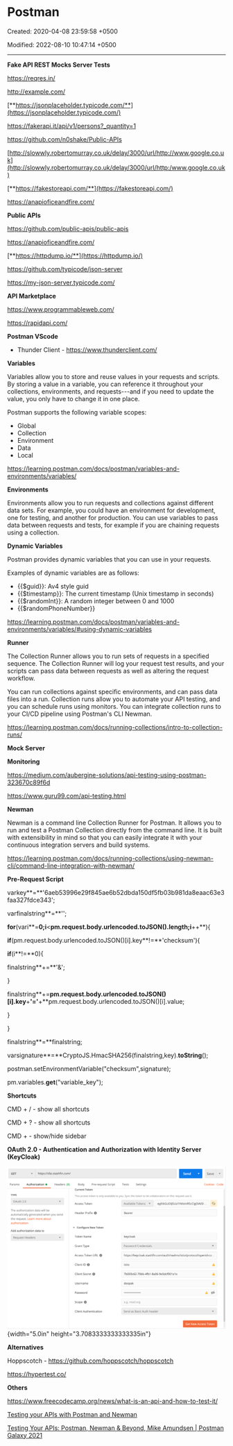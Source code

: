 # Postman

Created: 2020-04-08 23:59:58 +0500

Modified: 2022-08-10 10:47:14 +0500

---

**Fake API REST Mocks Server Tests**

<https://reqres.in/>

<http://example.com/>

[**https://jsonplaceholder.typicode.com/**](https://jsonplaceholder.typicode.com/)

<https://fakerapi.it/api/v1/persons?_quantity=1>

<https://github.com/n0shake/Public-APIs>

[http://slowwly.robertomurray.co.uk/delay/3000/url/http://www.google.co.uk](http://slowwly.robertomurray.co.uk/delay/3000/url/http:/www.google.co.uk)

[**https://fakestoreapi.com/**](https://fakestoreapi.com/)

<https://anapioficeandfire.com/>

**Public APIs**

<https://github.com/public-apis/public-apis>

<https://anapioficeandfire.com/>

[**https://httpdump.io/**](https://httpdump.io/)

<https://github.com/typicode/json-server>

<https://my-json-server.typicode.com/>



**API Marketplace**

<https://www.programmableweb.com/>

<https://rapidapi.com/>



**Postman VScode**
-   Thunder Client - <https://www.thunderclient.com/>



**Variables**

Variables allow you to store and reuse values in your requests and scripts. By storing a value in a variable, you can reference it throughout your collections, environments, and requests---and if you need to update the value, you only have to change it in one place.



Postman supports the following variable scopes:
-   Global
-   Collection
-   Environment
-   Data
-   Local



<https://learning.postman.com/docs/postman/variables-and-environments/variables/>



**Environments**

Environments allow you to run requests and collections against different data sets. For example, you could have an environment for development, one for testing, and another for production. You can use variables to pass data between requests and tests, for example if you are chaining requests using a collection.



**Dynamic Variables**

Postman provides dynamic variables that you can use in your requests.

Examples of dynamic variables are as follows:
-   {{$guid}}: Av4 style guid
-   {{$timestamp}}: The current timestamp (Unix timestamp in seconds)
-   {{$randomInt}}: A random integer between 0 and 1000
-   {{$randomPhoneNumber}}



<https://learning.postman.com/docs/postman/variables-and-environments/variables/#using-dynamic-variables>



**Runner**

The Collection Runner allows you to run sets of requests in a specified sequence. The Collection Runner will log your request test results, and your scripts can pass data between requests as well as altering the request workflow.



You can run collections against specific environments, and can pass data files into a run. Collection runs allow you to automate your API testing, and you can schedule runs using monitors. You can integrate collection runs to your CI/CD pipeline using Postman's CLI Newman.



<https://learning.postman.com/docs/running-collections/intro-to-collection-runs/>



**Mock Server**



**Monitoring**



<https://medium.com/aubergine-solutions/api-testing-using-postman-323670c89f6d>

<https://www.guru99.com/api-testing.html>



**Newman**

Newman is a command line Collection Runner for Postman. It allows you to run and test a Postman Collection directly from the command line. It is built with extensibility in mind so that you can easily integrate it with your continuous integration servers and build systems.



<https://learning.postman.com/docs/running-collections/using-newman-cli/command-line-integration-with-newman/>



**Pre-Request Script**

varkey**=**'6aeb53996e29f845ae6b52dbda150df5fb03b981da8eaac63e3faa327fdce343';

varfinalstring**=**'';

**for**(vari**=**0;i**<**pm.request.body.urlencoded.toJSON().length;i**++**){

**if**(pm.request.body.urlencoded.toJSON()[i].key**!=**'checksum'){

**if**(i**!=**0){

finalstring**+=**'&';

}

finalstring**+=**pm.request.body.urlencoded.toJSON()[i].key**+**'='**+**pm.request.body.urlencoded.toJSON()[i].value;

}

}

finalstring**=**finalstring;

varsignature**=**CryptoJS.HmacSHA256(finalstring,key).**toString**();

postman.setEnvironmentVariable("checksum",signature);

pm.variables.**get**("variable_key");



**Shortcuts**

CMD + / - show all shortcuts

CMD + ? - show all shortcuts

CMD +  - show/hide sidebar



**OAuth 2.0 - Authentication and Authorization with Identity Server (KeyCloak)**

![](media/Postman-image1.png){width="5.0in" height="3.7083333333333335in"}



**Alternatives**

Hoppscotch - <https://github.com/hoppscotch/hoppscotch>

<https://hypertest.co/>



**Others**

<https://www.freecodecamp.org/news/what-is-an-api-and-how-to-test-it/>

[Testing your APIs with Postman and Newman](https://www.youtube.com/watch?v=fTtA9qXkNAk)

[Testing Your APIs: Postman, Newman & Beyond, Mike Amundsen | Postman Galaxy 2021](https://www.youtube.com/watch?v=DGxvFSy-i78&ab_channel=Postman)

